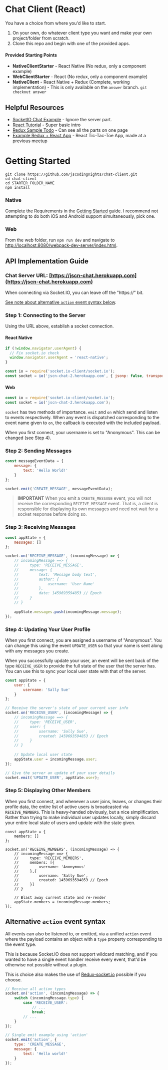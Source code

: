 # Chat Client (React)

You have a choice from where you'd like to start.

1. On your own, do whatever client type you want and make your own project/folder from scratch.
2. Clone this repo and begin with one of the provided apps.

#### Provided Starting Points
- **NativeClientStarter** - React Native (No redux, only a component example)
- **WebClientStarter** - React (No redux, only a component example)
- **NativeClient** - React Native + Redux (Complete, working implementation) - This is only available on the `answer` branch.  `git checkout answer`

## Helpful Resources
- [SocketIO Chat Example](http://socket.io/get-started/chat/) - Ignore the server part.
- [React Tutorial](https://facebook.github.io/react/docs/tutorial.html) - Super basic intro
- [Redux Sample Todo](http://redux.js.org/docs/basics/ExampleTodoList.html) - Can see all the parts on one page
- [Example Redux + React App](https://github.com/jscodingnights/react-tic-tac-toe) - React Tic-Tac-Toe App, made at a previous meetup

# Getting Started
````
git clone https://github.com/jscodingnights/chat-client.git
cd chat-client
cd STARTER_FOLDER_NAME
npm install
````

### Native
Complete the Requirements in the [Getting Started](https://facebook.github.io/react-native/docs/getting-started.html) guide.  I recommend not attempting to do both iOS and Android support simultaneously, pick one.

### Web
From the web folder, run `npm run dev` and navigate to [http://localhost:8080/webpack-dev-server/index.html](http://localhost:8080/webpack-dev-server/index.html).


## API Implementation Guide

### Chat Server URL: [https://jscn-chat.herokuapp.com](https://jscn-chat.herokuapp.com)

When connecting via Socket.IO, you can leave off the "https://" bit. 

[See note about alternative `action` event syntax below](#alternative-action-event-syntax).

### Step 1: Connecting to the Server

Using the URL above, establish a socket connection.

#### React Native

```javascript
if (!window.navigator.userAgent) {
  // Fix socket.io check
  window.navigator.userAgent = 'react-native';
}

const io = require('socket.io-client/socket.io');
const socket = io('jscn-chat-2.herokuapp.com', { jsonp: false, transports: ['websocket'] });
```

#### Web

```javascript
const io = require('socket.io-client/socket.io');
const socket = io('jscn-chat-2.herokuapp.com');
```

`socket` has two methods of importance.  `emit` and `on` which send and listen to events respectively.  When any event is dispatched corresponding to the event name given to `on`, the callback is executed with the included payload.

When you first connect, your username is set to "Anonymous".  This can be changed (see Step 4).

### Step 2: Sending Messages

```javascript
const messageEventData = { 
    message: { 
        text: 'Hello World!' 
    }
};

socket.emit('CREATE_MESSAGE', messageEventData);
```

>**IMPORTANT** When you emit a `CREATE_MESSAGE` event, you will not receive the corresponding `RECEIVE_MESSAGE` event.  That is, a client is responsible for displaying its own messages and need not wait for a socket response before doing so.

### Step 3: Receiving Messages

```javascript
const appState = {
    messages: []
};

socket.on('RECEIVE_MESSAGE', (incomingMessage) => {
    // incomingMessage ==> {
    //     type: 'RECEIVE_MESSAGE',
    //     message: {
    //         text: 'Message body text',
    //         author: {
    //             username: 'User Name'         
    //         },
    //         date: 1459693594853 // Epoch
    //     }
    // }
    
    appState.messages.push(incomingMessage.message);
});
```

### Step 4: Updating Your User Profile

When you first connect, you are assigned a username of "Anonymous".  You can change this using the event `UPDATE_USER` so that your name is sent along with any messages you create.

When you successfully update your user, an event will be sent back of the type `RECEIVE_USER` to provide the full state of the user that the server has.  You can use this to sync your local user state with that of the server.

```javascript
const appState = {
    user: {
        username: 'Sally Sue'
    }
};

// Receive the server's state of your current user info
socket.on('RECEIVE_USER', (incomingMessage) => {
    // incomingMessage ==> {
    //     type: 'RECEIVE_USER',
    //     user: {
    //         username: 'Sally Sue',
    //         created: 1459693594853 // Epoch
    //     }
    // }
    
    // Update local user state
    appState.user = incomingMessage.user;
});

// Give the server an update of your user details
socket.emit('UPDATE_USER', appState.user);
```

### Step 5: Displaying Other Members

When you first connect, and whenever a user joins, leaves, or changes their profile data, the entire list of active users is broadcasted via `RECEIVE_MEMBERS`.  This is heavy-handed obviously, but a nice simplification. Rather than trying to make individual user updates locally, simply discard your entire local state of users and update with the state given.

```
const appState = {
    members: []
};

socket.on('RECEIVE_MEMBERS', (incomingMessage) => {
    // incomingMessage ==> {
    //     type: 'RECEIVE_MEMBERS',
    //     members: [{
    //         username: 'Anonymous'
    //     },{
    //         username: 'Sally Sue',
    //         created: 1459693594853 // Epoch
    //     }]
    // }

    // Blast away current state and re-render
    appState.members = incomingMessage.members;
});
```


## Alternative `action` event syntax

All events can also be listened to, or emitted, via a unified `action` event where the payload contains an object with a `type` property corresponding to the event type.  

This is because Socket.IO does not support wildcard matching, and if you wanted to have a single event handler receive every event, that'd be otherwise not possible without a plugin.

This is choice also makes the use of [Redux-socket.io](https://github.com/itaylor/redux-socket.io) possible if you choose.

```javascript
// Receive all action types
socket.on('action', (incomingMessage) => {
    switch (incomingMessage.type) {
        case 'RECEIVE_USER':
            // ...
            break;
        // ...
    }
});

// Single emit example using 'action'
socket.emit('action', {
    type: 'CREATE_MESSAGE',
    message: {
        text: 'Hello world!'
    }
});
```




